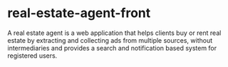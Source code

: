 # real-estate-agent-front
A real estate agent is a web application that helps clients buy or rent real estate by extracting and collecting ads from multiple sources, without intermediaries and provides a search and notification based system for registered users.
